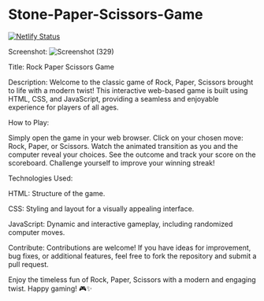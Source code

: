 # Stone-Paper-Scissors-Game
[![Netlify Status](https://api.netlify.com/api/v1/badges/20cf755e-1b61-4817-b9d4-27dbb7f17dbf/deploy-status)](https://app.netlify.com/sites/rpsarena/deploys)

Screenshot:
![Screenshot (329)](https://github.com/surajkumar345678/Stone-Paper-Scissors-Game/assets/60316890/af63fb7d-52d1-4db1-9ada-5d58321a0ad5)


Title: Rock Paper Scissors Game

Description:
Welcome to the classic game of Rock, Paper, Scissors brought to life with a modern twist! This interactive web-based game is built using HTML, CSS, and JavaScript, providing a seamless and enjoyable experience for players of all ages.

How to Play:

Simply open the game in your web browser.
Click on your chosen move: Rock, Paper, or Scissors.
Watch the animated transition as you and the computer reveal your choices.
See the outcome and track your score on the scoreboard.
Challenge yourself to improve your winning streak!

Technologies Used:

HTML: Structure of the game.

CSS: Styling and layout for a visually appealing interface.

JavaScript: Dynamic and interactive gameplay, including randomized computer moves.

Contribute:
Contributions are welcome! If you have ideas for improvement, bug fixes, or additional features, feel free to fork the repository and submit a pull request.

Enjoy the timeless fun of Rock, Paper, Scissors with a modern and engaging twist. Happy gaming! 🎮✨
